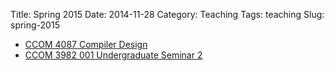 Title: Spring 2015
Date: 2014-11-28
Category: Teaching
Tags: teaching
Slug: spring-2015

* [CCOM 4087 Compiler Design](http://ccom.uprrp.edu/~humberto/pages/teaching/compilers.html)
* [CCOM 3982 001 Undergraduate Seminar 2](http://ccom.uprrp.edu/~humberto/pages/teaching/seminar2.html)
